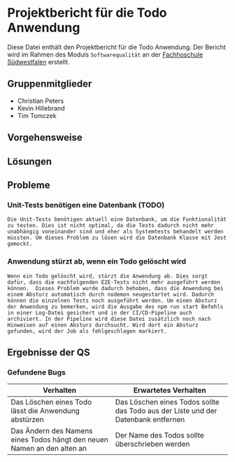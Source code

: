 # Projektbericht für die Todo Anwendung
Diese Datei enthält den Projektbericht für die Todo Anwendung. Der Bericht wird im Rahmen des Moduls `Softwarequalität` an der [Fachhoschule Südwestfalen](www.fh-swf.de) erstellt.

## Gruppenmitglieder
* Christian Peters
* Kevin Hillebrand
* Tim Tomczek

## Vorgehensweise


## Lösungen


## Probleme
### Unit-Tests benötigen eine Datenbank (TODO)
    Die Unit-Tests benötigen aktuell eine Datenbank, um die Funktionalität zu testen. Dies ist nicht optimal, da die Tests dadurch nicht mehr unabhängig voneinander sind und eher als Systemtests behandelt werden müssten. Um dieses Problem zu lösen wird die Datenbank Klasse mit Jest gemockt.

### Anwendung stürzt ab, wenn ein Todo gelöscht wird
    Wenn ein Todo gelöscht wird, stürzt die Anwendung ab. Dies sorgt dafür, dass die nachfolgenden E2E-Tests nicht mehr ausgeführt werden können.  Dieses Problem wurde dadurch behoben, dass die Anwendung bei einem Absturz automatisch durch nodemon neugestartet wird. Dadurch können die einzelnen Tests noch ausgeführt werden. Um einen Absturz der Anwendung zu bemerken, wird die Ausgabe des npm run start Befehls in einer Log-Datei gesichert und in der CI/CD-Pipeline auch archiviert. In der Pipeline wird diese Datei zusätzlich noch nach Hinweisen auf einen Absturz durchsucht. Wird dort ein Absturz gefunden, wird der Job als fehlgeschlagen markiert.


## Ergebnisse der QS
### Gefundene Bugs
| Verhalten | Erwartetes Verhalten                                                              |
| --- |-----------------------------------------------------------------------------------|
| Das Löschen eines Todo lässt die Anwendung abstürzen | Das Löschen eines Todos sollte das Todo aus der Liste und der Datenbank entfernen |
| Das Ändern des Namens eines Todos hängt den neuen Namen an den alten an | Der Name des Todos sollte überschrieben werden                                    |
